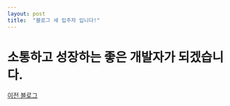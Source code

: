 ```yaml
---
layout: post
title:  "블로그 새 입주자 입니다!"
---
```


# 소통하고 성장하는 좋은 개발자가 되겠습니다.
[이전 블로그](https://velog.io/@hound_woo)
